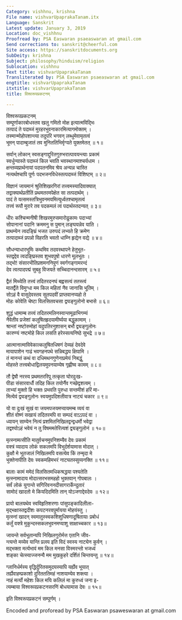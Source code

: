 ```yaml
---
Category: vishhnu, krishna
File name: vishvarUpaprakaTanam.itx
Language: Sanskrit
Latest update: January 3, 2019
Location: doc_vishhnu
Proofread by: PSA Easwaran psaeaswaran at gmail.com
Send corrections to: sanskrit@cheerful.com
Site access: https://sanskritdocuments.org
SubDeity: krishna
Subject: philosophy/hinduism/religion
Sublocation: vishhnu
Text title: vishvarUpaprakaTanam
Transliterated by: PSA Easwaran psaeaswaran at gmail.com
engtitle: vishvarUpaprakaTanam
itxtitle: vishvarUpaprakaTanam
title: विश्वरूपप्रकटनम्

---
```

  
 विश्वरूपप्रकटनम्   
सम्पूर्णाकारबोधस्तव खलु गमितो मोक्ष इत्यात्मविद्भिः  
     तत्पादं ते पदाब्जं मुरहरभुवनाकारमित्यागमोक्तम् ।  
तस्मान्मोहोपशान्त्या तदुपरि भगवन् लब्धुमेवामृतत्वं  
     भूमन् पादाम्बुजातं तव मुनिततिभिर्मृग्यते युक्तमेतत् ॥ १॥  
  
सर्वान् लोकान् स्वसङ्गाद्दुरितगुरुभरात्पावयन्त्याः प्रकामं  
     स्वर्धुन्यास्ते पदाब्जं किल भवति भवस्थानमाश्चर्यधाम ।  
क्षन्तव्यप्रार्थनायां पदपतनमिव श्रेय अन्यन्न चास्ति  
     नत्यर्थश्चापि पूर्णः पदभजनविधेस्तत्पदाब्जं विशिष्टम् ॥ २॥  
  
विज्ञानं जायमानं श्रुतिशिखरगिरां तत्त्वमस्यादिवाक्यात्  
     तद्वाक्यार्थप्रतीतिं प्रथमतरमपेक्षेत सा तत्पदार्थम् ।  
पादं ते यत्समस्तत्रिभुवनमयमित्यूर्ध्वतश्चामृतत्वं  
     तत्त्वं रूपौ मुरारे तव पदकमलं त्वं पदार्थस्तदन्यत् ॥ ३॥  
  
धीरः कश्चिन्मनीषी शिखरमुरुसमारोढुकामः पदाभ्यां  
     सोपानानां पदानि क्रममनु स पुमान् लङ्घयन्नेव याति ।  
प्राथम्येन त्वदङ्घ्रिं भजत उरुपदं लभ्यते हि क्रमेण  
     तत्पादाब्जं प्रपन्नो विहरति भवतो धाम्नि हृद्येन वद्ये ॥ ४॥  
  
सौधन्याधारभूमिः कथमिव तदवस्थापने हेतुभूत-  
     स्तद्वद्देव त्वदङ्घ्रिस्तव शुभवपुषो धारणे मूलभूतः ।  
तद्भो! संसारभीतिप्रशमननिपुणं स्वर्गगङ्गामरन्दं  
     देव त्वत्पादपद्मं सुबहु विजयते सच्चिदानन्दसारम् ॥ ५॥  
  
द्वैतं मिथ्येति तत्त्वं तदितरदनघं बह्वसत्यं ततस्त्वं  
     मातर्द्वैते विमुग्धा मम किल महितां नैव जानासि भूतिम् ।  
सोऽहं वै वासुदेवस्तव सुतपदवीं प्राप्तवानप्यहो ते  
     मोहः कोवेति चेष्टा विलसितवचसा द्व्यङ्गुलोनो बभासे ॥ ६॥  
  
शुद्धं धामाम्ब तत्त्वं तदितरमलिनस्वान्तमूढाभिगम्यं  
     नैवेतीव प्रजेशां कलुषितहृदयामीर्ष्यया बद्धुकामाम् ।  
श्रान्तां नष्टोरुमोहां यदुपतिरनुशासन् बभौ द्व्यङ्गुलोनः  
     कारुण्यं नष्टमोहे किल लसति हरेस्सत्यनिष्ठे सुभद्रे ॥ ७॥  
  
आत्मानात्माविवेकात्कलुषितधिषणं देव्यहं देवदेवे  
     मायापाशेन गाढं भवगहनपथे सन्निबद्ध्य क्षिपामि ।  
तं मानन्तं कथं वा दधिमथनगुणेनाप्रमेयं निबद्धुं  
     मोहस्ते तत्त्वबोधाद्विलयमुपनयाम्येष गृह्णीष्व कामम् ॥ ८॥  
  
तौ  द्वेषौ नरस्य प्रथमतररिपू तत्कृता घोरदुःख-  
     पीडा संसारवार्धौ तदिह किल तयोर्नैव गच्छेद्वशत्वम् ।  
ताभ्यां मुक्तो हि भक्तः प्रभवति पुरुधा सन्तमीशं हरिं मा-  
     मित्येवं द्व्यङ्गुलोनः स्वयमुपदिशतीवात्र नाट्यं चकार ॥ ९॥  
  
यो वा दुःखं सुखं वा जयमपजयमप्यायमम्ब व्ययं वा  
     शीतं वोष्णं सखायं तदितरमपि वा सम्पदं वाऽऽपदं वा ।  
ध्यायन् साम्येन नित्यं प्रशमितनिखिलद्वन्द्वधर्मो भवेद्वा  
     तद्वश्योऽहं भवेयं न तु विषममतेरित्यशं द्व्यङ्गुलोनं ॥ १०॥  
  
मृत्स्नामत्सीति मातुर्वचनमुपनिशम्यैव देवः प्रकामं  
     वक्त्रं व्यादाय लोकं सकलमपि विभुर्दर्शयामास मोदात् ।  
कुक्षौ मे भूतजालं निखिलमपि वसत्येव किं तन्मृदा मे  
     भुक्तेनापीति देवः स्वकमहिमभरं नाट्यतस्सुव्यनक्ति ॥ ११॥  
  
बालाः कामं ममेदं विलसितमधिकश्रद्धया पश्यतेति  
     मृत्स्नामादाय मोदात्सरभसमहहो भुक्तवान् गोपबालः ।  
सर्वं लोकं युगान्ते सगिरिवननदीसागरार्केन्दुतारं  
     सामोदं खादतो मे कियदिदमिति तान् योऽजगाद्देवदेवः ॥ १२॥  
  
प्रायो बालयथेव स्वविहृतिशरणाः पांसुपङ्कादिलीला-  
     मृद्भक्षास्तद्वदीशः कपटनरवपुर्मायया मोहयंस्तु ।  
मृत्स्नां खादन् स्वमातुस्स्वकशिशुधिषणादूषितायाः प्रबोधं  
     कर्तुं वक्त्रे मुकुन्दस्सकलभुवनमप्याशु साक्षाच्चकार ॥ १३॥  
  
जायन्ते सर्वभूतान्यपि निखिलगुरोर्मत्त एतानि जीव-  
     न्त्यन्ते मय्येव यान्ति प्रलय इति विदं स्वस्य नाट्येन कुर्वन् ।  
मद्भक्ता मर्त्यभावं मम किल मनसा विस्मरन्तो भजध्वं  
     शङ्का चेत्स्याज्जनन्यै मम मुखकुहरे दर्शितं चिन्तयन्तु ॥ १४॥  
  
ग्लानिर्धर्मस्य वृद्धिर्दुरितसमुदयस्यापि यर्ह्येव भूयात्  
     तर्ह्येवाहम्प्रकाशो दुरितततिमहं नाशयाम्येव शक्त्या ।  
नाहं मर्त्यो महेशः किल मयि कलिलं मा कुरुध्वं जना इ-  
     त्यम्बाया विश्वरूपप्रकटनसरणिं बोधयामास देवः ॥ १५॥  
  
इति विश्वरूपप्रकटनं सम्पूर्णम् ।  
  
Encoded and proforead by PSA Easwaran psaweswaran at gmail.com  
  
